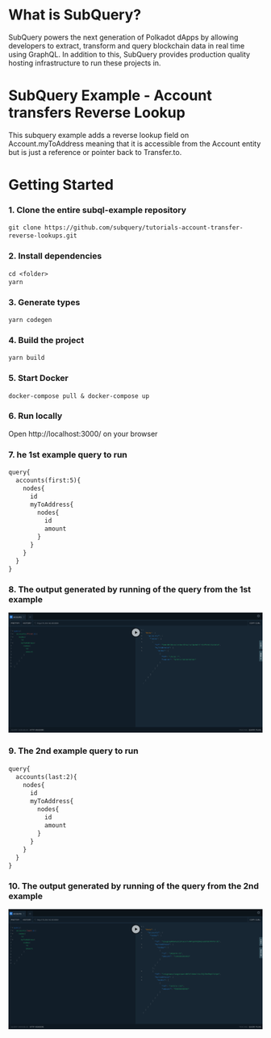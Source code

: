 # What is SubQuery?

SubQuery powers the next generation of Polkadot dApps by allowing developers to extract, transform and query blockchain data in real time using GraphQL. In addition to this, SubQuery provides production quality hosting infrastructure to run these projects in.

# SubQuery Example - Account transfers Reverse Lookup

This subquery example adds a reverse lookup field on Account.myToAddress meaning that it is accessible from the Account entity but is just a reference or pointer back to Transfer.to.

# Getting Started

### 1. Clone the entire subql-example repository

```shell
git clone https://github.com/subquery/tutorials-account-transfer-reverse-lookups.git

```

### 2. Install dependencies

```shell
cd <folder>
yarn
```

### 3. Generate types

```shell
yarn codegen
```

### 4. Build the project

```shell
yarn build
```

### 5. Start Docker

```shell
docker-compose pull & docker-compose up
```

### 6. Run locally

Open http://localhost:3000/ on your browser

### 7. he 1st example query to run

```shell
query{
  accounts(first:5){
    nodes{
      id
      myToAddress{
        nodes{
          id
          amount
        }
      }
    }
  }
}
```
### 8. The output generated by running of the query from the 1st example
![alt text](Account_Transfer_with_Reverse_Lookup_1.png)

### 9. The 2nd example query to run
```shell
query{
  accounts(last:2){
    nodes{
      id
      myToAddress{
        nodes{
          id
          amount
        }
      }
    }
  }
}
```
### 10. The output generated by running of the query from the 2nd example
![alt text](Account_Transfer_with_Reverse_Lookup_2.png)





